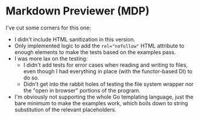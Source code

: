 # Markdown Previewer (MDP)

I've cut some corners for this one:

- I didn't include HTML sanitization in this version.
- Only implemented logic to add the `rel="nofollow"` HTML attribute to enough elements
  to make the tests based on the examples pass.
- I was more lax on the testing:
  - I didn't add tests for error cases when reading and writing to files, even though I
    had everything in place (with the functor-based DI) to do so.
  - Didn't get into the rabbit holes of testing the file system wrapper nor the "open in
    browser" portions of the program.
- I'm obviously not supporting the whole Go templating language, just the bare minimum
  to make the examples work, which boils down to string substitution of the relevant
  placeholders.
